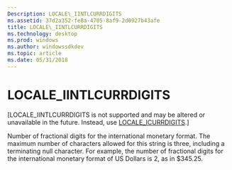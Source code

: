 ```yaml
---
Description: LOCALE\_IINTLCURRDIGITS
ms.assetid: 37d2a352-fe8a-4705-8af9-2d0927b43afe
title: LOCALE\_IINTLCURRDIGITS
ms.technology: desktop
ms.prod: windows
ms.author: windowssdkdev
ms.topic: article
ms.date: 05/31/2018
---
```


# LOCALE\_IINTLCURRDIGITS

\[LOCALE\_IINTLCURRDIGITS is not supported and may be altered or unavailable in the future. Instead, use [LOCALE\_ICURRDIGITS](locale-icurrdigits.md).\]

Number of fractional digits for the international monetary format. The maximum number of characters allowed for this string is three, including a terminating null character. For example, the number of fractional digits for the international monetary format of US Dollars is 2, as in $345.25.

 

 



